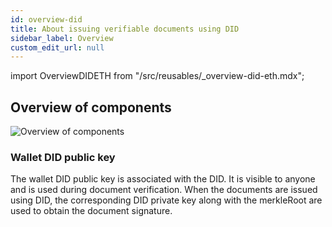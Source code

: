 ```yaml
---
id: overview-did
title: About issuing verifiable documents using DID
sidebar_label: Overview
custom_edit_url: null
---
```

import OverviewDIDETH from "/src/reusables/_overview-did-eth.mdx";

## Overview of components

![Overview of components](/docs/did-section/overview-did/overview-did.png)

### Wallet DID public key

The wallet DID public key is associated with the DID. It is visible to anyone and is used during document verification. When the documents are issued using DID, the corresponding DID private key along with the merkleRoot are used to obtain the document signature.

<OverviewDIDETH isEth={false}/>
